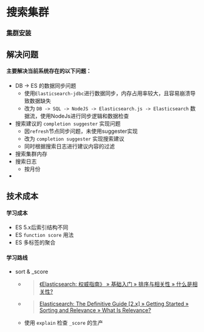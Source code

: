 
# 搜索集群

### [集群安装](./Install.md)



## 解决问题
#### 主要解决当前系统存在的以下问题：
- DB -> ES 的数据同步问题
  * 使用`Elasticsearch-jdbc`进行数据同步，内存占用率较大，且容易崩溃导致数据缺失
  * 改为 `DB -> SQL -> NodeJS -> Elasticsearch.js -> Elasticsearch` 数据流，使用NodeJs进行同步逻辑和数据检查
- 搜索建议的 `completion suggester` 实现问题
  - 因`refresh`节点同步问题，未使用suggester实现
  - 改为 `completion suggester` 实现搜索建议
  - 同时根据搜索日志进行建议内容的过滤
- 搜索集群内存
- 搜索日志
  - 按月份
-



## 技术成本
#### 学习成本
- ES 5.x后索引结构不同
- ES `function score` 用法
- ES 多标签的聚合

#### 学习路线
- sort & _score 
  - > [《Elasticsearch: 权威指南》 » 基础入门 » 排序与相关性 » 什么是相关性?](https://elasticsearch.cn/book/elasticsearch_definitive_guide_2.x/relevance-intro.html)
  - > [Elasticsearch: The Definitive Guide [2.x] » Getting Started » Sorting and Relevance » What Is Relevance?](https://www.elastic.co/guide/en/elasticsearch/guide/current/relevance-intro.html)
  - 使用 `explain` 检查 `_score` 的生产

